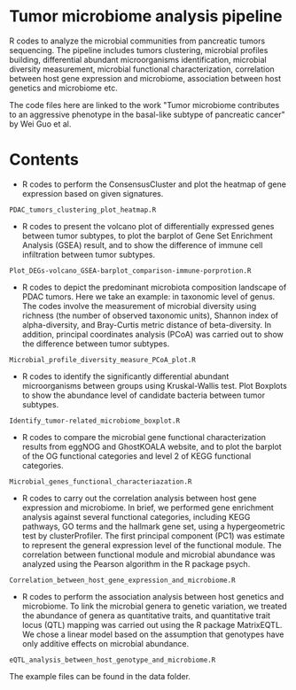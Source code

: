 # Tumor microbiome analysis pipeline
R codes to analyze the microbial communities from pancreatic tumors sequencing. The pipeline includes tumors clustering, microbial profiles building, differential abundant microorganisms identification, microbial diversity measurement, microbial functional characterization, correlation between host gene expression and microbiome, association between host genetics and microbiome etc. 

The code files here are linked to the work "Tumor microbiome contributes to an aggressive phenotype in the basal-like subtype of pancreatic cancer" by Wei Guo et al. 

# Contents

* R codes to perform the ConsensusCluster and plot the heatmap of gene expression based on given signatures.

`PDAC_tumors_clustering_plot_heatmap.R`

* R codes to present the volcano plot of differentially expressed genes between tumor subtypes, to plot the barplot of Gene Set Enrichment Analysis (GSEA) result, and to show the difference of immune cell infiltration between tumor subtypes.

`Plot_DEGs-volcano_GSEA-barplot_comparison-immune-porprotion.R`

* R codes to depict the predominant microbiota composition landscape of PDAC tumors. Here we take an example: in taxonomic level of genus. The codes involve the measurement of microbial diversity using richness (the number of observed taxonomic units), Shannon index of alpha-diversity, and Bray-Curtis metric distance of beta-diversity. In addition, principal coordinates analysis (PCoA) was carried out to show the difference between tumor subtypes.

`Microbial_profile_diversity_measure_PCoA_plot.R`

* R codes to identify the significantly differential abundant microorganisms between groups using Kruskal-Wallis test. Plot Boxplots to show the abundance level of candidate bacteria between tumor subtypes.

`Identify_tumor-related_microbiome_boxplot.R`

* R codes to compare the microbial gene functional characterization results from eggNOG and GhostKOALA website, and to plot the barplot of the OG functional categories and level 2 of KEGG functional categories.

`Microbial_genes_functional_characteriazation.R`

* R codes to carry out the correlation analysis between host gene expression and microbiome. In brief, we performed gene enrichment analysis against several functional categories, including KEGG pathways, GO terms and the hallmark gene set, using a hypergeometric test by clusterProfiler. The first principal component (PC1) was estimate to represent the general expression level of the functional module. The correlation between functional module and microbial abundance was analyzed using the Pearson algorithm in the R package psych. 

`Correlation_between_host_gene_expression_and_microbiome.R`

* R codes to perform the association analysis between host genetics and microbiome. To link the microbial genera to genetic variation, we treated the abundance of genera as quantitative traits, and quantitative trait locus (QTL) mapping was carried out using the R package MatrixEQTL. We chose a linear model based on the assumption that genotypes have only additive effects on microbial abundance.

`eQTL_analysis_between_host_genotype_and_microbiome.R`

The example files can be found in the data folder. 
